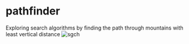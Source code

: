 # pathfinder
Exploring search algorithms by finding the path through mountains with least vertical distance
![sgch](https://user-images.githubusercontent.com/69018340/156674601-57082fc7-4942-4fd6-863b-b631298e960f.png)
